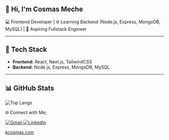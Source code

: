 <!--## <p align='center'> Hi, I'm Cosmas 👋</p>


**Xcalytoe/Xcalytoe** is a ✨ _special_ ✨ repository because its `README.md` (this file) appears on your GitHub profile.

Here are some ideas to get you started:

- 🔭 I’m currently working on ...
- 🌱 I’m currently learning ...
- 👯 I’m looking to collaborate on ...
- 🤔 I’m looking for help with ...
- 💬 Ask me about ...
- 📫 How to reach me: ...
- 😄 Pronouns: ...
- ⚡ Fun fact: ...
 -->

## 👋 Hi, I'm Cosmas Meche


💻 Frontend Developer | 🌐 Learning Backend (Node.js, Express, MongoDB, MySQL) | 🚀 Aspiring Fullstack Engineer  

---

## 🔧 Tech Stack
- **Frontend:** React, Next.js, TailwindCSS  
- **Backend:** Node.js, Express, MongoDB, MySQL  

---

## 📊 GitHub Stats
<!--![Cosmas's GitHub stats](https://github-readme-stats.vercel.app/api?username=xcalytoe&show_icons=true&theme=tokyonight) -->

![Top Langs](https://github-readme-stats.vercel.app/api/top-langs/?username=xcalytoe&layout=compact&theme=tokyonight)

<!-- ![Cosmas' GitHub stats](https://github-readme-stats.vercel.app/api?username=xcalytoe&theme=algolia&show_icons=true&hide=issues&count_private=true)-->
<!--<p align='center'> <img src="https://cosmas-github-readme-stats.vercel.app/api?username=xcalytoe&theme=algolia&show_icons=true&hide=issues&count_private=true" alt="Github Stat (refresh page if stat doesn't load)"/></p> -->


<p fontSize="6px" align="">🌐 Connect with Me;</p>

<p align=''><a href="mailto:ezejioforcosmas@gmail.com" alt="Gmail">
  <img src="https://img.shields.io/badge/ezejioforcosmas@gmail.com-D14836?style=flat&logo=gmail&logoColor=white" alt="Gmail"/>
        </a> 
        <a href="https://www.linkedin.com/in/cosmas-ezejiofor/" target="_blank" rel="noopener noreferrer" alt="LinkedIn">
  <img src="https://img.shields.io/badge/linkedin-%230077B5.svg?style=flat&logo=linkedin&logoColor=white" alt="LinkedIn"/>
        </a></p> 
<p align=''>
        <a href="https://www.kcosmas.com" target="_blank" rel="noopener noreferrer" alt="Portfolio">
  kcosmas.com
        </a></p>
        
      

